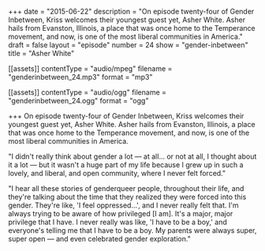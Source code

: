 +++
date = "2015-06-22"
description = "On episode twenty-four of Gender Inbetween, Kriss welcomes their youngest guest yet, Asher White. Asher hails from Evanston, Illinois, a place that was once home to the Temperance movement, and now, is one of the most liberal communities in America."
draft = false
layout = "episode"
number = 24
show = "gender-inbetween"
title = "Asher White"

[[assets]]
  contentType = "audio/mpeg"
  filename = "genderinbetween_24.mp3"
  format = "mp3"

[[assets]]
  contentType = "audio/ogg"
  filename = "genderinbetween_24.ogg"
  format = "ogg"

+++
On episode twenty-four of Gender Inbetween, Kriss welcomes their youngest guest yet, Asher White. Asher hails from Evanston, Illinois, a place that was once home to the Temperance movement, and now, is one of the most liberal communities in America.

"I didn't really think about gender a lot &mdash; at all... or not at all, I thought about it a lot &mdash; but it wasn't a huge part of my life because I grew up in such a lovely, and liberal, and open community, where I never felt forced."

"I hear all these stories of genderqueer people, throughout their life, and they're talking about the time that they realized they were forced into this gender. They're like, 'I feel oppressed...', and I never really felt that. I'm always trying to be aware of how privileged [I am]. It's a major, major privilege that I have. I never really was like, 'I have to be a boy,' and everyone's telling me that I have to be a boy. My parents were always super, super open &mdash; and even celebrated gender exploration."